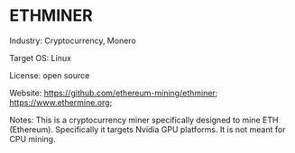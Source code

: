 # ETHMINER
Industry: Cryptocurrency, Monero

Target OS: Linux

License: open source

Website: https://github.com/ethereum-mining/ethminer; https://www.ethermine.org; 

Notes: This is a cryptocurrency miner specifically designed to mine ETH (Ethereum). Specifically it targets Nvidia GPU platforms. It is not meant for CPU mining. 
